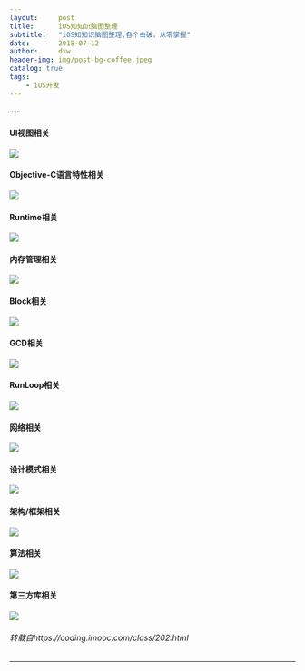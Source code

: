```yaml
---
layout:     post
title:      iOS知知识脑图整理
subtitle:   "iOS知知识脑图整理,各个击破，从零掌握"
date:       2018-07-12
author:     dxw
header-img: img/post-bg-coffee.jpeg 
catalog: true
tags:
    - iOS开发
---
```



<p id = "build"></p>
---

#### UI视图相关

![](https://ws1.sinaimg.cn/large/006tKfTcgy1ft72uf6ih4j31kw0vntkd.jpg)

#### Objective-C语言特性相关

![](https://ws1.sinaimg.cn/large/006tKfTcgy1ft72v373e4j31kw1t7hdu.jpg)

#### Runtime相关

![](https://ws2.sinaimg.cn/large/006tKfTcgy1ft72vb3v85j31kw0mgqv5.jpg)

#### 内存管理相关

![](https://ws2.sinaimg.cn/large/006tKfTcgy1ft72vjno6cj31kw11fqv5.jpg)

#### Block相关

![](https://ws2.sinaimg.cn/large/006tKfTcgy1ft72vrd0rlj31kw0s5h7a.jpg)

#### GCD相关

![](https://ws3.sinaimg.cn/large/006tKfTcgy1ft72wft426j31kw0ld4qp.jpg)

#### RunLoop相关

![](https://ws2.sinaimg.cn/large/006tKfTcgy1ft731dpa5wj31kw0km4qp.jpg)
#### 网络相关

![](https://ws2.sinaimg.cn/large/006tKfTcgy1ft731l9400j31kw0rlnpd.jpg)
#### 设计模式相关

![](https://ws4.sinaimg.cn/large/006tKfTcgy1ft731s5qp5j31kw0eh12k.jpg)
#### 架构/框架相关

![](https://ws4.sinaimg.cn/large/006tKfTcgy1ft731z5tt8j31kw2b6hcr.jpg)
#### 算法相关

![](https://ws4.sinaimg.cn/large/006tKfTcgy1ft7325hzmfj30g60433yx.jpg)
#### 第三方库相关

![](https://ws2.sinaimg.cn/large/006tKfTcgy1ft732bqi55j31kw1oc4k8.jpg)


###### 转载自https://coding.imooc.com/class/202.html


---





